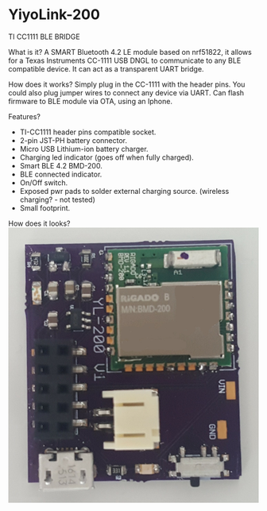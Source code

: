 # YiyoLink-200
TI CC1111 BLE BRIDGE

What is it?
A SMART Bluetooth 4.2 LE module based on nrf51822, it allows for a Texas Instruments CC-1111 USB DNGL to communicate to any BLE compatible device. It can act as a transparent UART bridge.

How does it works?
Simply plug in the CC-1111 with the header pins. You could also plug jumper wires to connect any device via UART. Can flash firmware to BLE module via OTA, using an Iphone.

Features?
- TI-CC1111 header pins compatible socket.
- 2-pin JST-PH battery connector.
- Micro USB Lithium-ion battery charger.
- Charging led indicator (goes off when fully charged).
- Smart BLE 4.2 BMD-200.
- BLE connected indicator.
- On/Off switch.
- Exposed pwr pads to solder external charging source. (wireless charging? - not tested)
- Small footprint.

How does it looks?
![alt text](/Gallery/YiyoLink-200-v1.jpg "YiyoLink-200-v1")


